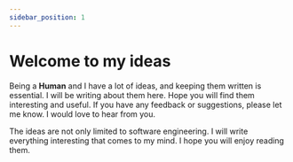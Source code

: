 ```yaml
---
sidebar_position: 1
---
```


# Welcome to my ideas

Being a **Human** and I have a lot of ideas, and keeping them written is essential. I will be writing about them here. Hope you will find them interesting and useful. If you have any feedback or suggestions, please let me know. I would love to hear from you.

The ideas are not only limited to software engineering. I will write everything interesting that comes to my mind. I hope you will enjoy reading them.
